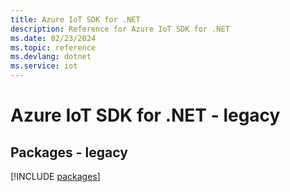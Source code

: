```yaml
---
title: Azure IoT SDK for .NET
description: Reference for Azure IoT SDK for .NET
ms.date: 02/23/2024
ms.topic: reference
ms.devlang: dotnet
ms.service: iot
---
```

# Azure IoT SDK for .NET - legacy
## Packages - legacy
[!INCLUDE [packages](iot-index.md)]